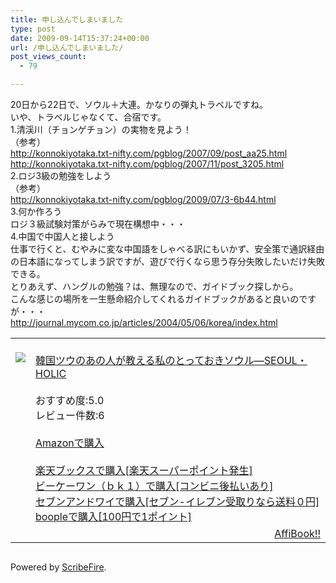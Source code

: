```yaml
---
title: 申し込んでしまいました
type: post
date: 2009-09-14T15:37:24+00:00
url: /申し込んでしまいました/
post_views_count:
  - 79

---
```

20日から22日で、ソウル＋大連。かなりの弾丸トラベルですね。  
いや、トラベルじゃなくて、合宿です。  
1.清渓川（チョンゲチョン）の実物を見よう！  
（参考）  
http://konnokiyotaka.txt-nifty.com/pgblog/2007/09/post_aa25.html  
http://konnokiyotaka.txt-nifty.com/pgblog/2007/11/post_3205.html  
2.ロジ3級の勉強をしよう  
（参考）  
http://konnokiyotaka.txt-nifty.com/pgblog/2009/07/3-6b44.html  
3.何か作ろう  
ロジ３級試験対策がらみで現在構想中・・・  
4.中国で中国人と接しよう  
仕事で行くと、むやみに変な中国語をしゃべる訳にもいかず、安全策で通訳経由の日本語になってしまう訳ですが、遊びで行くなら思う存分失敗したいだけ失敗できる。  
とりあえず、ハングルの勉強？は、無理なので、ガイドブック探しから。  
こんな感じの場所を一生懸命紹介してくれるガイドブックがあると良いのですが・・・  
http://journal.mycom.co.jp/articles/2004/05/06/korea/index.html

<table>
  <tr>
    <td style="vertical-align: top;">
      <a href="http://hb.afl.rakuten.co.jp/hgc/06d13246.10ebaa62.06d13247.1eb85ca0/?pc=http%3A%2F%2Fsearch.books.rakuten.co.jp%2Fbksearch%2Fdt%3Fg%3D001%26bisbn%3D4808585456" target="_blank"><br /> <img src="https://i0.wp.com/ecx.images-amazon.com/images/I/41te83UBthL._SL160_.jpg" style="border-style: none;" data-recalc-dims="1" /><br /> </a>
    </td>
    <td style="vertical-align: top;">
      <a href="http://hb.afl.rakuten.co.jp/hgc/06d13246.10ebaa62.06d13247.1eb85ca0/?pc=http%3A%2F%2Fsearch.books.rakuten.co.jp%2Fbksearch%2Fdt%3Fg%3D001%26bisbn%3D4808585456" target="_blank"><br /> 韓国ツウのあの人が教える私のとっておきソウル―SEOUL・HOLIC<br /> </a><br /> おすすめ度:5.0<br /> レビュー件数:6<br /> <a href="http://www.amazon.co.jp/%E9%9F%93%E5%9B%BD%E3%83%84%E3%82%A6%E3%81%AE%E3%81%82%E3%81%AE%E4%BA%BA%E3%81%8C%E6%95%99%E3%81%88%E3%82%8B%E7%A7%81%E3%81%AE%E3%81%A8%E3%81%A3%E3%81%A6%E3%81%8A%E3%81%8D%E3%82%BD%E3%82%A6%E3%83%AB%E2%80%95SEOUL%E3%83%BBHOLIC-%E3%81%8A%E3%81%84%E3%81%97%E3%81%84%E3%81%97%E3%81%94%E3%81%A8/dp/4808585456%3FSubscriptionId%3D1JWQWN8E4Z5TR27962G2%26tag%3Dgaeaffibook-22%26linkCode%3Dxm2%26camp%3D2025%26creative%3D165953%26creativeASIN%3D4808585456" target="_blank"><br /> Amazonで購入<br /> </a><br /> <a href="http://px.a8.net/svt/ejp?a8mat=1HPMBD+EAZZ1U+5WS+C1DUQ&a8ejpredirect=http%3A%2F%2Fsearch.books.rakuten.co.jp%2Fbksearch%2Fdt%3Fg%3D001%26bisbn%3D4808585456" target="_blank">楽天ブックスで購入[楽天スーパーポイント発生]</a><br /> <img src="https://i2.wp.com/www12.a8.net/0.gif?resize=1%2C1" alt="" width="1" border="0" height="1" data-recalc-dims="1" /><br /> <a href="http://px.a8.net/svt/ejp?a8mat=1HRMFS+EEKKOI+10UY+HUKPU&a8ejpredirect=http%3A%2F%2Fwww.bk1.jp%2FkeywordSearchResult%2F%3Fkeyword%3D4808585456%26storeCd%3D1%26searchFlg%3D9%26x%3D43%26y%3D11%26partnerid%3D02a801" target="_blank">ビーケーワン（ｂｋ１）で購入[コンビニ後払いあり]</a><br /> <img src="https://i2.wp.com/www12.a8.net/0.gif?resize=1%2C1" alt="" width="1" border="0" height="1" data-recalc-dims="1" /><br /> <a href="http://click.linksynergy.com/fs-bin/statform?id=aR0TIOX*qAA&offerid=137560&bnid=1490&subid=&subid=0&kword_in=4808585456&oop=on" target="_blank">セブンアンドワイで購入[セブン-イレブン受取りなら送料０円]</a><img src="http://ad.linksynergy.com/fs-bin/show?id=aR0TIOX*qAA&bids=137560&type=5&subid=0" width="1" border="0" height="1" /><br /> <a href="http://click.linksynergy.com/fs-bin/statform?id=aR0TIOX*qAA&offerid=33310&bnid=2&subid=0&ifc=4&ifr=9784808585457" target="_blank">boopleで購入[100円で1ポイント]</a>
    </td>
  </tr>
  
  <tr>
    <td colspan="2">
      <div style="float: right;">
        <a href="http://affibook.appspot.com/" target="_blank">AffiBook!!</a>
      </div>
    </td>
  </tr>
</table>

<div class="zemanta-pixie">
  <img class="zemanta-pixie-img" alt="" src="https://i1.wp.com/img.zemanta.com/pixy.gif" data-recalc-dims="1" />
</div>

<p class="scribefire-powered">
  Powered by <a href="http://www.scribefire.com/">ScribeFire</a>.
</p>
